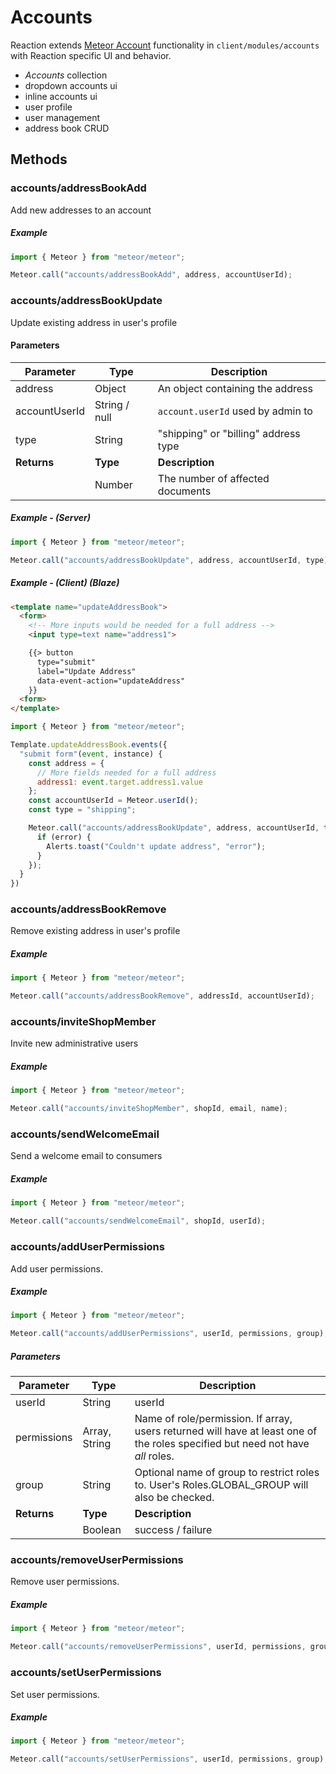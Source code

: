 # Accounts
Reaction extends [Meteor Account](http://docs.meteor.com/api/accounts.html) functionality in `client/modules/accounts` with Reaction specific UI and behavior.

- _Accounts_ collection
- dropdown accounts ui
- inline accounts ui
- user profile
- user management
- address book CRUD

## Methods
### accounts/addressBookAdd
Add new addresses to an account

##### Example

```js
import { Meteor } from "meteor/meteor";

Meteor.call("accounts/addressBookAdd", address, accountUserId);
```

### accounts/addressBookUpdate
Update existing address in user's profile

#### Parameters
Parameter     | Type          | Description
------------- | ------------- | ------------------------------------
address       | Object        | An object containing the address
accountUserId | String / null | `account.userId` used by admin to
type          | String        | "shipping" or "billing" address type
**Returns**   | **Type**      | **Description**
              | Number        | The number of affected documents

##### Example - (Server)

```js
import { Meteor } from "meteor/meteor";

Meteor.call("accounts/addressBookUpdate", address, accountUserId, type);
```

##### Example - (Client) (Blaze)
```html
<template name="updateAddressBook">
  <form>
    <!-- More inputs would be needed for a full address -->
    <input type=text name="address1">

    {{> button
      type="submit"
      label="Update Address"
      data-event-action="updateAddress"
    }}
  <form>
</template>
```

```js
import { Meteor } from "meteor/meteor";

Template.updateAddressBook.events({
  "submit form"(event, instance) {
    const address = {
      // More fields needed for a full address
      address1: event.target.address1.value
    };
    const accountUserId = Meteor.userId();
    const type = "shipping";

    Meteor.call("accounts/addressBookUpdate", address, accountUserId, type, (error, result) => {
      if (error) {
        Alerts.toast("Couldn't update address", "error");
      }
    });
  }
})
```

### accounts/addressBookRemove
Remove existing address in user's profile

##### Example

```js
import { Meteor } from "meteor/meteor";

Meteor.call("accounts/addressBookRemove", addressId, accountUserId);
```

### accounts/inviteShopMember
Invite new administrative users

##### Example

```js
import { Meteor } from "meteor/meteor";

Meteor.call("accounts/inviteShopMember", shopId, email, name);
```

### accounts/sendWelcomeEmail
Send a welcome email to consumers

##### Example

```js
import { Meteor } from "meteor/meteor";

Meteor.call("accounts/sendWelcomeEmail", shopId, userId);
```

### accounts/addUserPermissions
Add user permissions.

##### Example

```js
import { Meteor } from "meteor/meteor";

Meteor.call("accounts/addUserPermissions", userId, permissions, group);
```

##### Parameters
Parameter   | Type          | Description
----------- | ------------- | -------------------------------------------------------------------------------------------------------------------------------
userId      | String        | userId
permissions | Array, String | Name of role/permission.  If array, users returned will have at least one of the roles specified but need not have _all_ roles.
group       | String        | Optional name of group to restrict roles to. User's Roles.GLOBAL_GROUP will also be checked.
**Returns** | **Type**      | **Description**
            | Boolean       | success / failure



### accounts/removeUserPermissions
Remove user permissions.

##### Example

```js
import { Meteor } from "meteor/meteor";

Meteor.call("accounts/removeUserPermissions", userId, permissions, group);
```

### accounts/setUserPermissions
Set user permissions.

##### Example

```js
import { Meteor } from "meteor/meteor";

Meteor.call("accounts/setUserPermissions", userId, permissions, group);
```
